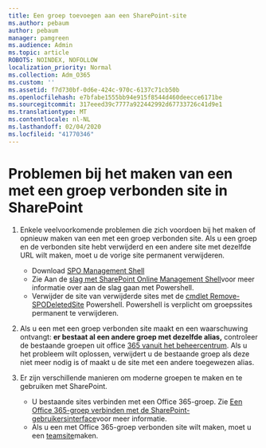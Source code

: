 ```yaml
---
title: Een groep toevoegen aan een SharePoint-site
ms.author: pebaum
author: pebaum
manager: pamgreen
ms.audience: Admin
ms.topic: article
ROBOTS: NOINDEX, NOFOLLOW
localization_priority: Normal
ms.collection: Adm_O365
ms.custom: ''
ms.assetid: f7d730bf-0d6e-424c-970c-6137c71cb50b
ms.openlocfilehash: e7bfabe1555bb94e915f8544d460deecce6171be
ms.sourcegitcommit: 317eeed39c7777a922442992d67733726c41d9e1
ms.translationtype: MT
ms.contentlocale: nl-NL
ms.lasthandoff: 02/04/2020
ms.locfileid: "41770346"
---
```

# <a name="issues-when-creating-a-group-connected-site-in-sharepoint"></a>Problemen bij het maken van een met een groep verbonden site in SharePoint

1. Enkele veelvoorkomende problemen die zich voordoen bij het maken of opnieuw maken van een met een groep verbonden site.
Als u een groep en de verbonden site hebt verwijderd en een andere site met dezelfde URL wilt maken, moet u de vorige site permanent verwijderen.

   - Download [SPO Management Shell](https://support.office.com/article/introduction-to-the-sharepoint-online-management-shell-c16941c3-19b4-4710-8056-34c034493429)
   - Zie Aan de [slag met SharePoint Online Management Shell](https://docs.microsoft.com/powershell/module/sharepoint-online/remove-sposite)voor meer informatie over aan de slag gaan met Powershell.
   - Verwijder de site van verwijderde sites met de [cmdlet Remove-SPODeletedSite](https://docs.microsoft.com/powershell/module/sharepoint-online/remove-sposite?view=sharepoint-ps) Powershell. Powershell is verplicht om groepssites permanent te verwijderen.

1. Als u een met een groep verbonden site maakt en een waarschuwing ontvangt: **er bestaat al een andere groep met dezelfde alias,** controleer de bestaande groepen uit office [365 vanuit het beheercentrum](https://admin.microsoft.com/AdminPortal/Home#/groups). Als u het probleem wilt oplossen, verwijdert u de bestaande groep als deze niet meer nodig is of maakt u de site met een andere toegewezen alias.

1. Er zijn verschillende manieren om moderne groepen te maken en te gebruiken met SharePoint.

   - U bestaande sites verbinden met een Office 365-groep. Zie [Een Office 365-groep verbinden met de SharePoint-gebruikersinterface](https://docs.microsoft.com/sharepoint/dev/transform/modernize-connect-to-office365-group#connect-an-office-365-group-using-the-sharepoint-user-interface)voor meer informatie.
   - Als u een met Office 365-groep verbonden site wilt maken, moet u een [teamsite](https://admin.microsoft.com/sharepoint)maken.
